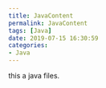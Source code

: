```yaml
---
title: JavaContent
permalink: JavaContent
tags: [Java]
date: 2019-07-15 16:30:59
categories:
- Java
---
```


this a java files.
